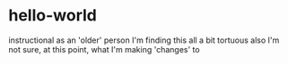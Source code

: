 # hello-world
instructional
as an 'older' person I'm finding this all a bit tortuous
also
I'm not sure, at this point, what I'm making 'changes' to
